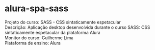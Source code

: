 # alura-spa-sass
Projeto do curso: SASS - CSS sintaticamente espetacular<br>
Descrição: Aplicação desktop desenvolvida durante o curso SASS: CSS sintaticamente espetacular da plataforma Alura<br>
Monitor do curso: Guilherme Lima<br>
Plataforma de ensino: Alura

